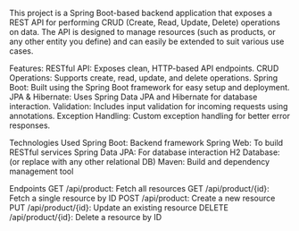 This project is a Spring Boot-based backend application that exposes a REST API 
for performing CRUD (Create, Read, Update, Delete) operations on data. 
The API is designed to manage resources (such as products, or any other entity you define) 
and can easily be extended to suit various use cases.

Features:
RESTful API: Exposes clean, HTTP-based API endpoints.
CRUD Operations: Supports create, read, update, and delete operations.
Spring Boot: Built using the Spring Boot framework for easy setup and deployment.
JPA & Hibernate: Uses Spring Data JPA and Hibernate for database interaction.
Validation: Includes input validation for incoming requests using annotations.
Exception Handling: Custom exception handling for better error responses.


Technologies Used
Spring Boot: Backend framework
Spring Web: To build RESTful services
Spring Data JPA: For database interaction
H2 Database: (or replace with any other relational DB)
Maven: Build and dependency management tool


Endpoints
GET /api/product: Fetch all resources
GET /api/product/{id}: Fetch a single resource by ID
POST /api/product: Create a new resource
PUT /api/product/{id}: Update an existing resource
DELETE /api/product/{id}: Delete a resource by ID
